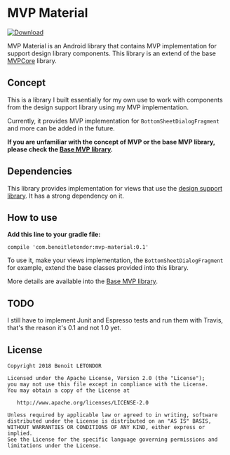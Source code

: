# MVP Material

[ ![Download](https://api.bintray.com/packages/benoitletondor/maven/mvp-material/images/download.svg) ](https://bintray.com/benoitletondor/maven/mvp-material/_latestVersion)

MVP Material is an Android library that contains MVP implementation for support design library components. This library is an extend of the base [MVPCore](https://github.com/benoitletondor/mvp-core) library.

## Concept

This is a library I built essentially for my own use to work with components from the design support library using my MVP implementation.

Currently, it provides MVP implementation for `BottomSheetDialogFragment` and more can be added in the future.

**If you are unfamiliar with the concept of MVP or the base MVP library, please check the [Base MVP library](https://github.com/benoitletondor/mvp-core).**

## Dependencies

This library provides implementation for views that use the [design support library](https://developer.android.com/topic/libraries/support-library/features.html). It has a strong dependency on it. 

## How to use

**Add this line to your gradle file:**

```
compile 'com.benoitletondor:mvp-material:0.1'
```

To use it, make your views implementation, the `BottomSheetDialogFragment` for example, extend the base classes provided into this library.

More details are available into the [Base MVP library](https://github.com/benoitletondor/mvp-core).

## TODO

I still have to implement Junit and Espresso tests and run them with Travis, that's the reason it's 0.1 and not 1.0 yet.

## License

    Copyright 2018 Benoit LETONDOR

    Licensed under the Apache License, Version 2.0 (the "License");
    you may not use this file except in compliance with the License.
    You may obtain a copy of the License at

       http://www.apache.org/licenses/LICENSE-2.0

    Unless required by applicable law or agreed to in writing, software
    distributed under the License is distributed on an "AS IS" BASIS,
    WITHOUT WARRANTIES OR CONDITIONS OF ANY KIND, either express or implied.
    See the License for the specific language governing permissions and
    limitations under the License.